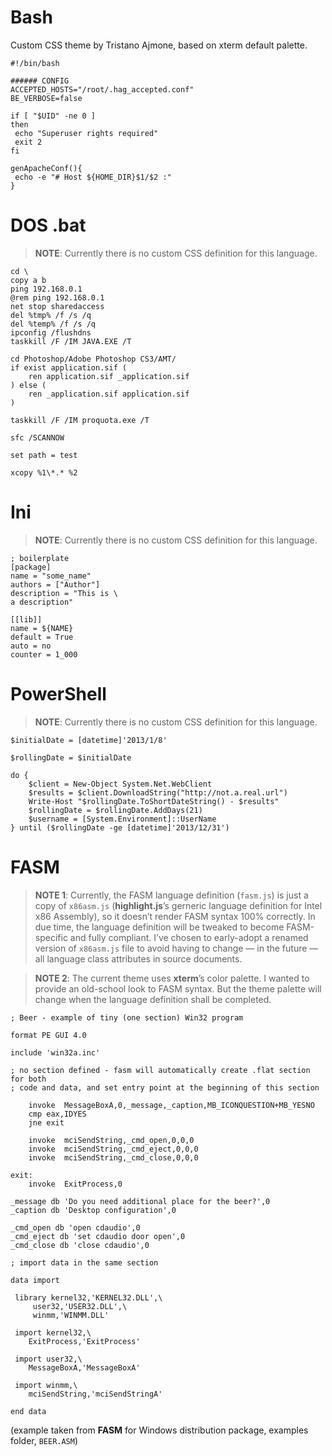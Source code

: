Bash
====

Custom CSS theme by Tristano Ajmone, based on xterm default palette.

``` {.bash}
#!/bin/bash

###### CONFIG
ACCEPTED_HOSTS="/root/.hag_accepted.conf"
BE_VERBOSE=false

if [ "$UID" -ne 0 ]
then
 echo "Superuser rights required"
 exit 2
fi

genApacheConf(){
 echo -e "# Host ${HOME_DIR}$1/$2 :"
}
```

DOS .bat
========

> **NOTE**: Currently there is no custom CSS definition for this language.

``` {.dos}
cd \
copy a b
ping 192.168.0.1
@rem ping 192.168.0.1
net stop sharedaccess
del %tmp% /f /s /q
del %temp% /f /s /q
ipconfig /flushdns
taskkill /F /IM JAVA.EXE /T

cd Photoshop/Adobe Photoshop CS3/AMT/
if exist application.sif (
    ren application.sif _application.sif
) else (
    ren _application.sif application.sif
)

taskkill /F /IM proquota.exe /T

sfc /SCANNOW

set path = test

xcopy %1\*.* %2
```

Ini
===

> **NOTE**: Currently there is no custom CSS definition for this language.

``` {.ini}
; boilerplate
[package]
name = "some_name"
authors = ["Author"]
description = "This is \
a description"

[[lib]]
name = ${NAME}
default = True
auto = no
counter = 1_000
```

PowerShell
==========

> **NOTE**: Currently there is no custom CSS definition for this language.

``` {.powershell}
$initialDate = [datetime]'2013/1/8'

$rollingDate = $initialDate

do {
    $client = New-Object System.Net.WebClient
    $results = $client.DownloadString("http://not.a.real.url")
    Write-Host "$rollingDate.ToShortDateString() - $results"
    $rollingDate = $rollingDate.AddDays(21)
    $username = [System.Environment]::UserName
} until ($rollingDate -ge [datetime]'2013/12/31')
```

FASM
====

> **NOTE 1**: Currently, the FASM language definition (`fasm.js`) is just a copy of `x86asm.js` (**highlight.js**’s gerneric language definition for Intel x86 Assembly), so it doesn’t render FASM syntax 100% correctly. In due time, the language definition will be tweaked to become FASM-specific and fully compliant. I’ve chosen to early-adopt a renamed version of `x86asm.js` file to avoid having to change — in the future — all language class attributes in source documents.

> **NOTE 2**: The current theme uses **xterm**’s color palette. I wanted to provide an old-school look to FASM syntax. But the theme palette will change when the language definition shall be completed.

``` {.fasm}
; Beer - example of tiny (one section) Win32 program

format PE GUI 4.0

include 'win32a.inc'

; no section defined - fasm will automatically create .flat section for both
; code and data, and set entry point at the beginning of this section

    invoke  MessageBoxA,0,_message,_caption,MB_ICONQUESTION+MB_YESNO
    cmp eax,IDYES
    jne exit

    invoke  mciSendString,_cmd_open,0,0,0
    invoke  mciSendString,_cmd_eject,0,0,0
    invoke  mciSendString,_cmd_close,0,0,0

exit:
    invoke  ExitProcess,0

_message db 'Do you need additional place for the beer?',0
_caption db 'Desktop configuration',0

_cmd_open db 'open cdaudio',0
_cmd_eject db 'set cdaudio door open',0
_cmd_close db 'close cdaudio',0

; import data in the same section

data import

 library kernel32,'KERNEL32.DLL',\
     user32,'USER32.DLL',\
     winmm,'WINMM.DLL'

 import kernel32,\
    ExitProcess,'ExitProcess'

 import user32,\
    MessageBoxA,'MessageBoxA'

 import winmm,\
    mciSendString,'mciSendStringA'

end data
```

(example taken from **FASM** for Windows distribution package, examples folder, `BEER.ASM`)
